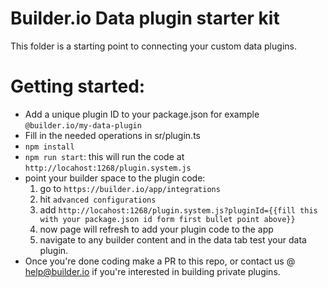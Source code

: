 # Builder.io Data plugin starter kit

This folder is a starting point to connecting your custom data plugins.

# Getting started:
 - Add a unique plugin ID to your package.json for example `@builder.io/my-data-plugin`
 - Fill in the needed operations in sr/plugin.ts
 - `npm install`
 - `npm run start`:  this will run the code at `http://locahost:1268/plugin.system.js`
 - point your builder space to the plugin code: 
    1. go to `https://builder.io/app/integrations`
    2. hit `advanced configurations`
    3. add `http://locahost:1268/plugin.system.js?pluginId={{fill this with your package.json id form first bullet point above}}`
    4. now page will refresh to add your plugin code to the app
    5. navigate to any builder content and in the data tab test your data plugin.
 - Once you're done coding make a PR to this repo, or contact us @ help@builder.io if you're interested in building private plugins.
